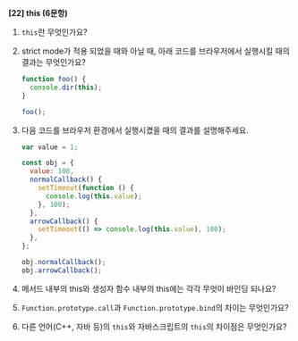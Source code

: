 **[22] this (6문항)**

1. `this`란 무엇인가요?

2. strict mode가 적용 되었을 때와 아닐 때, 아래 코드를 브라우저에서 실행시킬 때의 결과는 무엇인가요?

   ```js
   function foo() {
     console.dir(this);
   }

   foo();
   ```

3. 다음 코드를 브라우저 환경에서 실행시켰을 때의 결과를 설명해주세요.

   ```js
   var value = 1;

   const obj = {
     value: 100,
     normalCallback() {
       setTimeout(function () {
         console.log(this.value);
       }, 100);
     },
     arrowCallback() {
       setTimeout(() => console.log(this.value), 100);
     },
   };

   obj.normalCallback();
   obj.arrowCallback();
   ```

4. 메서드 내부의 this와 생성자 함수 내부의 this에는 각각 무엇이 바인딩 되나요?

5. `Function.prototype.call`과 `Function.prototype.bind`의 차이는 무엇인가요?

6. 다른 언어(C++, 자바 등)의 `this`와 자바스크립트의 `this`의 차이점은 무엇인가요?
